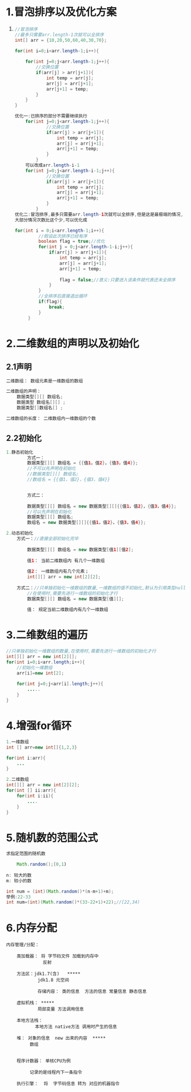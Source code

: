 # 1.冒泡排序以及优化方案

1. ```java
   //冒泡排序
   //最多只需要arr.length-1次就可以全排序
   int[] arr = {10,20,50,60,40,30,70};
   
   for(int i=0;i<arr.length-1;i++){
       
       for(int j=0;j<arr.length-1;j++){
           //交换位置
           if(arr[j] > arr[j+1]){
               int temp = arr[j];
               arr[j] = arr[j+1];
               arr[j+1] = temp;
           }
       }
   }
   
   优化一:已排序的部分不需要继续执行
       for(int j=0;j<arr.length-1;j++){
               //交换位置
               if(arr[j] > arr[j+1]){
                   int temp = arr[j];
                   arr[j] = arr[j+1];
                   arr[j+1] = temp;
               }
           }
       可以改成arr.length-i-1
       for(int j=0;j<arr.length-i-1;j++){
               //交换位置
               if(arr[j] > arr[j+1]){
                   int temp = arr[j];
                   arr[j] = arr[j+1];
                   arr[j+1] = temp;
               }
           }
   优化二:冒泡排序,最多只需要arr.length-1次就可以全排序,但是这是最极端的情况,
   大部分情况次数比这个少,可以优化成
   
   for(int i = 0;i<arr.length-1;i++){
   			//假设此次排序已经有序
   			boolean flag = true;//优化
   			for(int j = 0;j<arr.length-1-i;j++){
   				if(arr[j] > arr[j+1]){
   					int temp = arr[j];
   					arr[j] = arr[j+1];
   					arr[j+1] = temp;
   					
   					flag = false;//意义:只要进入该条件就代表还未全排序
   				}
   			}
   			//全排序后直接退出循环
   			if(flag){
   				break;
   			}
   		}
   ```

# 2.二维数组的声明以及初始化

## 2.1声明

```java
二维数组： 数组元素是一维数组的数组

二维数组的声明：
	数据类型[][] 数组名;
	数据类型 数组名[][] ;
	数据类型[]数组名[] ;

二维数组的长度： 二维数组内一维数组的个数
```

## 2.2初始化

```java
1.静态初始化
		方式一：
		数据类型[][] 数组名 = {{值1，值2}，{值3，值4}};
		//不可以先声明在初始化
		//数据类型[][] 数组名;
		//数组名 = {{值1，值2}，{值3，值4}}


		方式二：
		
		数据类型[][] 数组名 = new 数据类型[][]{{值1，值2}，{值3，值4}};
	    //可以先声明在初始化
		数据类型[][] 数组名;
		数组名 = new 数据类型[][]{{值1，值2}，{值3，值4}};

2.动态初始化
	方式一：//直接全部初始化完毕
	
		数据类型[][] 数组名 = new 数据类型[值1][值2];
		
		值1： 当前二维数组内 有几个一维数组
		
		值2： 一维数组内有几个元素；
		int[][] arr = new int[2][2];
		
	方式二：//只单独初始化一维数组的数量,一维数组的值不初始化,默认为引用类型null
        //在使用时,需要先进行一维数组的初始化才行
		数据类型[][] 数组名 = new 数据类型[值][];
		
		值： 规定当前二维数组内有几个一维数组

```

# 3.二维数组的遍历

```java
//只单独初始化一维数组的数量,在使用时,需要先进行一维数组的初始化才行
int[][] arr = new int[2][];
for(int i=0;i<arr.length;i++){
    //初始化一维数组
    arr[i]=new int[2];
    
    for(int j=0;j<arr[i].length;j++){
        .....
    }
}
```

# 4.增强for循环

```java
1.一维数组
int [] arr=new int[]{1,2,3}

for(int i:arr){
    ...
}

2.二维数组
int[][] arr = new int[2][2];
for(int [] ii:arr){
    for(int i:ii){
        ....
    }
}
```

# 5.随机数的范围公式

```java
求指定范围的随机数

	Math.random();[0,1)
	
n: 较大的数
m: 较小的数

int num = (int)(Math.random()*(n-m+1)+m);
举例:22-33
int num=(int)(Math.random()*(33-22+1)+22);//[22,34)
```

# 6.内存分配

```text
内存管理/分配：

    类加载器： 将 字节码文件 加载到内存中
              反射

    方法区：jdk1.7(含)   *****
            jdk1.8 元空间

            存储内容： 类的信息  方法的信息 常量信息 静态信息

    虚拟机栈： *****
            局部变量 方法调用信息

    本地方法栈：
           本地方法 native方法 调用时产生的信息

    堆： 对象的信息  new 出来的内容  *****
         数组 


    程序计数器： 单核CPU为例

         记录的是线程内下一条指令

    执行引擎：  将  字节码信息 转为 对应的机器指令 

```

